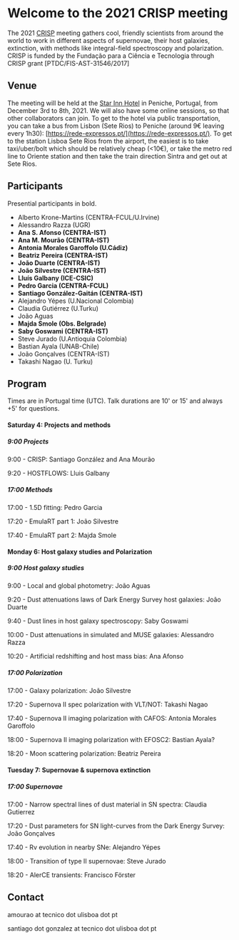 # Welcome to the 2021 CRISP meeting

The 2021 [CRISP](https://sn-crisp.github.io/CRISP/) meeting gathers cool, friendly scientists from around the world to work in different aspects of supernovae, their host galaxies, extinction, with methods like integral-field spectroscopy and polarization. CRISP is funded by the Fundação para a
Ciência e Tecnologia through CRISP grant [PTDC/FIS-AST-31546/2017]

## Venue

The meeting will be held at the [Star Inn Hotel](https://www.hotelstarinn.com/peniche/) in Peniche, Portugal, from December 3rd to 8th, 2021. We will also have some online sessions, so that other collaborators can join. To get to the hotel via public transportation, you can take a bus from Lisbon (Sete Rios) to Peniche (around 9€ leaving every 1h30): [https://rede-expressos.pt/](https://rede-expressos.pt/). To get to the station Lisboa Sete Rios from the airport, the easiest is to take taxi/uber/bolt which should be relatively cheap (<10€), or take the metro red line to Oriente station and then take the train direction Sintra and get out at Sete Rios.

## Participants 
Presential participants in bold.
- Alberto Krone-Martins (CENTRA-FCUL/U.Irvine)
- Alessandro Razza (UGR)
- **Ana S. Afonso (CENTRA-IST)**
- **Ana M. Mourão (CENTRA-IST)**
- **Antonia Morales Garoffolo (U.Cádiz)**
- **Beatriz Pereira (CENTRA-IST)**
- **João Duarte (CENTRA-IST)**
- **João Silvestre (CENTRA-IST)**
- **Lluís Galbany (ICE-CSIC)**
- **Pedro Garcia (CENTRA-FCUL)**
- **Santiago González-Gaitán (CENTRA-IST)**
- Alejandro Yépes (U.Nacional Colombia)
- Claudia Gutiérrez (U.Turku)
- João Aguas
- **Majda Smole (Obs. Belgrade)**
- **Saby Goswami (CENTRA-IST)**
- Steve Jurado (U.Antioquia Colombia)
- Bastian Ayala (UNAB-Chile)
- João Gonçalves (CENTRA-IST)
- Takashi Nagao (U. Turku)

## Program 
Times are in Portugal time (UTC). Talk durations are 10' or 15' and always +5' for questions. 

#### Saturday 4: Projects and methods

##### 9:00 Projects

9:00 - CRISP: Santiago González and Ana Mourão

9:20 - HOSTFLOWS: Lluis Galbany

##### 17:00 Methods

17:00 - 1.5D fitting: Pedro Garcia

17:20 - EmulaRT part 1: João Silvestre

17:40 - EmulaRT part 2: Majda Smole

#### Monday 6: Host galaxy studies and Polarization

##### 9:00 Host galaxy studies

9:00 - Local and global photometry: João Aguas

9:20 - Dust attenuations laws of Dark Energy Survey host galaxies: João Duarte

9:40 - Dust lines in host galaxy spectroscopy: Saby Goswami 

10:00 - Dust attenuations in simulated and MUSE galaxies: Alessandro Razza

10:20 - Artificial redshifting and host mass bias: Ana Afonso

##### 17:00 Polarization

17:00 - Galaxy polarization: João Silvestre

17:20 - Supernova II spec polarization with VLT/NOT: Takashi Nagao

17:40 - Supernova II imaging polarization with CAFOS: Antonia Morales Garoffolo

18:00 - Supernova II imaging polarization with EFOSC2: Bastian Ayala?

18:20 - Moon scattering polarization: Beatriz Pereira

#### Tuesday 7: Supernovae & supernova extinction 

##### 17:00 Supernovae

17:00 - Narrow spectral lines of dust material in SN spectra: Claudia Gutierrez

17:20 - Dust parameters for SN light-curves from the Dark Energy Survey: João Gonçalves

17:40 - Rv evolution in nearby SNe: Alejandro Yépes

18:00 - Transition of type II supernovae: Steve Jurado

18:20 - AlerCE transients: Francisco Förster

## Contact

amourao at tecnico dot ulisboa dot pt

santiago dot gonzalez at tecnico dot ulisboa dot pt
